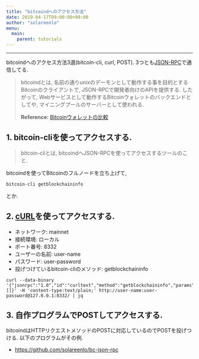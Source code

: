 ```yaml
---
title: "bitcoindへのアクセス方法"
date: 2019-04-17T09:00:00+09:00
author: "solareenlo"
menu:
  main:
    parent: tutorials
---
```

***

bitcoindへのアクセス方法3選(bitcoin-cli, curl, POST).
3つとも[JSON-RPC](https://ja.wikipedia.org/wiki/JSON-RPC)で通信してる.

> bitcoindとは, 名前の通りunixのデーモンとして動作する事を目的とするBitcoinのクライアントで, JSON-RPCで開発者向けのAPIを提供する.
> したがって, Webサービスとして動作するBitcoinウォレットのバックエンドとしてや, マイニングプールのサーバーとして使われる.
>
> **Reference:** [Bitcoinウォレットの比較](https://bitcoin.peryaudo.org/comparison.html)


## 1. bitcoin-cliを使ってアクセスする.
> bitcoin-cliとは, bitcoindへJSON-RPCを使ってアクセスするツールのこと.

bitcoindを使ってBitcoinのフルノードを立ち上げて,
```
bitcoin-cli getblockchaininfo
```
とか.


## 2. [cURL](https://ja.wikipedia.org/wiki/CURL)を使ってアクセスする.
- ネットワーク: mainnet
- 接続環境: ローカル
- ポート番号: 8332
- ユーザーの名前: user-name
- パスワード: user-password
- 投げつけているbitcoin-cliのメソッド: getblockchaininfo

```
curl --data-binary '{"jsonrpc":"1.0","id":"curltext","method":"getblockchaininfo","params":[]}' -H 'content-type:text/plain;' http://user-name:user-password@127.0.0.1:8332/ | jq
```

## 3. 自作プログラムでPOSTしてアクセスする.
bitcoindはHTTPリクエストメソッドのPOSTに対応しているのでPOSTを投げつける.
以下のプログラムがその例.

- https://github.com/solareenlo/bc-json-rpc
